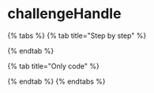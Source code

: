 # challengeHandle

{% tabs %}
{% tab title="Step by step" %}

{% endtab %}

{% tab title="Only code" %}

{% endtab %}
{% endtabs %}



